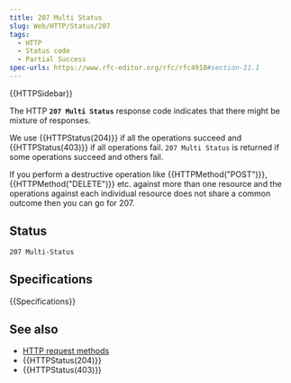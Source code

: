 ```yaml
---
title: 207 Multi Status
slug: Web/HTTP/Status/207
tags:
  - HTTP
  - Status code
  - Partial Success
spec-urls: https://www.rfc-editor.org/rfc/rfc4918#section-11.1
---
```


{{HTTPSidebar}}

The HTTP **`207 Multi Status`** response code indicates that there might be mixture of responses.

We use {{HTTPStatus(204)}} if all the operations succeed and {{HTTPStatus(403)}} if all operations fail.
`207 Multi Status` is returned if some operations succeed and others fail.

If you perform a destructive operation like {{HTTPMethod("POST")}}, {{HTTPMethod("DELETE")}} etc. against more than one resource and the operations against each individual resource does not share a common outcome then you can go for 207.

## Status

```
207 Multi-Status
```

## Specifications

{{Specifications}}

## See also

- [HTTP request methods](/en-US/docs/Web/HTTP/Methods)
- {{HTTPStatus(204)}}
- {{HTTPStatus(403)}}
